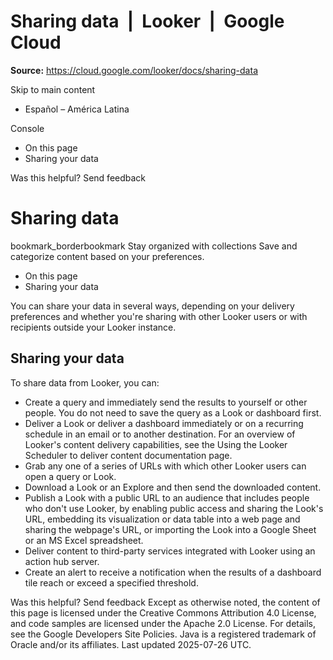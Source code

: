 # Sharing data  |  Looker  |  Google Cloud

**Source:** https://cloud.google.com/looker/docs/sharing-data

Skip to main content 
  * Español – América Latina

Console 


  * On this page
  * Sharing your data




Was this helpful?
Send feedback 
#  Sharing data
bookmark_borderbookmark Stay organized with collections  Save and categorize content based on your preferences.
  * On this page
  * Sharing your data


You can share your data in several ways, depending on your delivery preferences and whether you're sharing with other Looker users or with recipients outside your Looker instance.
## Sharing your data
To share data from Looker, you can:
  * Create a query and immediately send the results to yourself or other people. You do not need to save the query as a Look or dashboard first.
  * Deliver a Look or deliver a dashboard immediately or on a recurring schedule in an email or to another destination. For an overview of Looker's content delivery capabilities, see the Using the Looker Scheduler to deliver content documentation page.
  * Grab any one of a series of URLs with which other Looker users can open a query or Look.
  * Download a Look or an Explore and then send the downloaded content.
  * Publish a Look with a public URL to an audience that includes people who don't use Looker, by enabling public access and sharing the Look's URL, embedding its visualization or data table into a web page and sharing the webpage's URL, or importing the Look into a Google Sheet or an MS Excel spreadsheet.
  * Deliver content to third-party services integrated with Looker using an action hub server.
  * Create an alert to receive a notification when the results of a dashboard tile reach or exceed a specified threshold.


Was this helpful?
Send feedback 
Except as otherwise noted, the content of this page is licensed under the Creative Commons Attribution 4.0 License, and code samples are licensed under the Apache 2.0 License. For details, see the Google Developers Site Policies. Java is a registered trademark of Oracle and/or its affiliates.
Last updated 2025-07-26 UTC.


